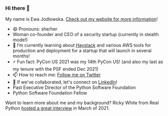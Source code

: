 ### Hi there 👋

My name is Ewa Jodlowska. [Check out my website for more information](https://ejodlowska.github.io/)!
- 😄 Pronouns: she/her
- Woman co-founder and CEO of a security startup (currently in stealth mode!)
- 🌱 I’m currently learning about [Haystack](https://haystack.deepset.ai/overview/get-started) and various AWS tools for production and deployment for a startup that will launch in several months! 
- ⚡ Fun fact: PyCon US 2021 was my 14th PyCon US! (and also my last as my tenure with the PSF ended Dec 2021)
- 📫 How to reach me: [Follow me on Twitter](https://twitter.com/ewa_jodlowska)
- 💼 If we've collaborated, let's connect on [LinkedIn](https://www.linkedin.com/in/ewa-jodlowska-39810611/)!
- Past Executive Director of the Python Software Foundation
- Python Software Foundation Fellow


Want to learn more about me and my background? Ricky White from Real Python [hosted a great interview](https://realpython.com/interview-ewa-jodlowska/) in March of 2021.



<!--
**ejodlowska/ejodlowska** is a ✨ _special_ ✨ repository because its `README.md` (this file) appears on your GitHub profile.

Here are some ideas to get you started:

- 🔭 I’m currently working on ...
- 🌱 I’m currently learning ...
- 👯 I’m looking to collaborate on ...
- 🤔 I’m looking for help with ...
- 💬 Ask me about ...
- 📫 How to reach me: ...
- 😄 Pronouns: ...
- ⚡ Fun fact: ...
-->
